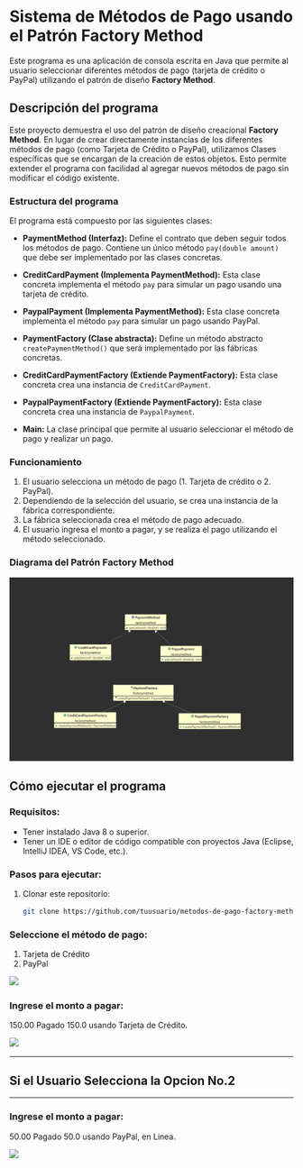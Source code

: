 # Sistema de Métodos de Pago usando el Patrón Factory Method

Este programa es una aplicación de consola escrita en Java que permite al usuario seleccionar diferentes métodos de pago (tarjeta de crédito o PayPal) utilizando el patrón de diseño **Factory Method**.

## Descripción del programa

Este proyecto demuestra el uso del patrón de diseño creacional **Factory Method**. En lugar de crear directamente instancias de los diferentes métodos de pago (como Tarjeta de Crédito o PayPal), utilizamos Clases específicas que se encargan de la creación de estos objetos. Esto permite extender el programa con facilidad al agregar nuevos métodos de pago sin modificar el código existente.

### Estructura del programa

El programa está compuesto por las siguientes clases:

- **PaymentMethod (Interfaz):** Define el contrato que deben seguir todos los métodos de pago. Contiene un único método `pay(double amount)` que debe ser implementado por las clases concretas.
  
- **CreditCardPayment (Implementa PaymentMethod):** Esta clase concreta implementa el método `pay` para simular un pago usando una tarjeta de crédito.
  
- **PaypalPayment (Implementa PaymentMethod):** Esta clase concreta implementa el método `pay` para simular un pago usando PayPal.

- **PaymentFactory (Clase abstracta):** Define un método abstracto `createPaymentMethod()` que será implementado por las fábricas concretas.

- **CreditCardPaymentFactory (Extiende PaymentFactory):** Esta clase concreta crea una instancia de `CreditCardPayment`.

- **PaypalPaymentFactory (Extiende PaymentFactory):** Esta clase concreta crea una instancia de `PaypalPayment`.

- **Main:** La clase principal que permite al usuario seleccionar el método de pago y realizar un pago.

### Funcionamiento

1. El usuario selecciona un método de pago (1. Tarjeta de crédito o 2. PayPal).
2. Dependiendo de la selección del usuario, se crea una instancia de la fábrica correspondiente.
3. La fábrica seleccionada crea el método de pago adecuado.
4. El usuario ingresa el monto a pagar, y se realiza el pago utilizando el método seleccionado.

### Diagrama del Patrón Factory Method

![ ](https://github.com/Yovanygt/imagenes/blob/main/diagrama%20factory.png)


## Cómo ejecutar el programa

### Requisitos:

- Tener instalado Java 8 o superior.
- Tener un IDE o editor de código compatible con proyectos Java (Eclipse, IntelliJ IDEA, VS Code, etc.).

### Pasos para ejecutar:

1. Clonar este repositorio:
   ```bash
   git clone https://github.com/tuusuario/metodos-de-pago-factory-method.git


### Seleccione el método de pago:
1. Tarjeta de Crédito
2. PayPal

![ ](https://github.com/Yovanygt/imagenes/blob/main/metodo_factory.png)



### Ingrese el monto a pagar:
150.00
Pagado 150.0 usando Tarjeta de Crédito.

![ ](https://github.com/Yovanygt/imagenes/blob/main/tarjeta_factory.png)


------------



## Si el Usuario Selecciona la Opcion No.2

------------

### Ingrese el monto a pagar:
50.00
Pagado 50.0 usando PayPal, en Linea.

![ ](https://github.com/Yovanygt/imagenes/blob/main/paypal_factory.png)


